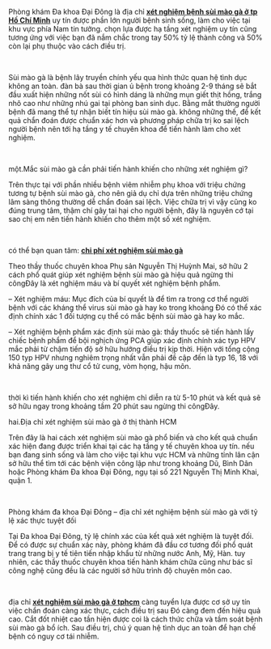 <p>Phòng khám Đa khoa Đại Đông là địa chỉ <a href="http://phathaiantoanhcm.com/xet-nghiem-benh-sui-mao-ga-o-dau-tp.hcm-bao-nhieu-tien-117.html"><strong>xét nghiệm bệnh sùi mào gà ở tp Hồ Chí Minh</strong></a> uy tín được phần lớn người bệnh sinh sống, làm cho việc tại khu vực phía Nam tin tưởng. chọn lựa được hạ tầng xét nghiệm uy tín cũng tương ứng với việc bạn đã nắm chắc trong tay 50% tỷ lệ thành công và 50% còn lại phụ thuộc vào cách điều trị.</p>

<p>&nbsp;</p>

<p>Sùi mào gà là bệnh lây truyền chính yếu qua hình thức quan hệ tình dục không an toàn. đàn bà sau thời gian ủ bệnh trong khoảng 2-9 tháng sẽ bắt đầu xuất hiện những nốt sùi có hình dáng là những mụn giết thịt hồng, trắng nhô cao như những nhú gai tại phòng ban sinh dục. Bằng mắt thường người bệnh đã mang thể tự nhận biết tín hiệu sùi mào gà. không những thế, để kết quả chẩn đoán được chuẩn xác hơn và phương pháp chữa trị ko sai lệch người bệnh nên tới hạ tầng y tế chuyên khoa để tiến hành làm cho xét nghiệm.</p>

<p>&nbsp;</p>

<p>một.Mắc sùi mào gà cần phải tiến hành khiến cho những xét nghiệm gì?</p>

<p>Trên thực tại với phần nhiều bệnh viêm nhiễm phụ khoa với triệu chứng tương tự bệnh sùi mào gà, cho nên giả dụ chỉ dựa trên những triệu chứng lâm sàng thông thường dễ chẩn đoán sai lệch. Việc chữa trị vì vậy cũng ko đúng trung tâm, thậm chí gây tai hại cho người bệnh, đây là nguyên cớ tại sao chị em nên tiến hành khiến cho thêm một số xét nghiệm.</p>

<p>&nbsp;</p>

<p>có thể bạn quan tâm: <a href="http://phathaiantoanhcm.com/xet-nghiem-benh-sui-mao-ga-o-dau-tp.hcm-bao-nhieu-tien-117.html"><strong>chi phí&nbsp;xét nghiệm sùi mào gà</strong></a></p>

<p>Theo thầy thuốc chuyên khoa Phụ sản Nguyễn Thị Huỳnh Mai, sở hữu 2 cách phổ quát giúp xét nghiệm bệnh sùi mào gà hiệu quả ngừng thi côngĐây là xét nghiệm máu và bí quyết xét nghiệm bệnh phẩm.</p>

<p>&ndash; Xét nghiệm máu: Mục đích của bí quyết là để tìm ra trong cơ thể người bệnh với các kháng thể virus sùi mào gà hay ko trong khoảng Đó có thể xác định chính xác 1 đối tượng cụ thể có mắc bệnh sùi mào gà hay ko mắc.</p>

<p>&ndash; Xét nghiệm bệnh phẩm xác định sùi mào gà: thầy thuốc sẽ tiến hành lấy chiếc bệnh phẩm để bội nghịch ứng PCA giúp xác định chính xác typ HPV mắc phải từ chậm tiến độ sở hữu hướng điều trị kịp thời. Hiện với tổng cộng 150 typ HPV nhưng nghiêm trọng nhất vẫn phải đề cập đến là typ 16, 18 với khả năng gây ung thư cổ tử cung, vòm họng, hậu môn.</p>

<p>&nbsp;</p>

<p>thời kì tiến hành khiến cho xét nghiệm chỉ diễn ra từ 5-10 phút và kết quả sẽ sở hữu ngay trong khoảng tầm 20 phút sau ngừng thi côngĐây.</p>

<p>hai.Địa chỉ xét nghiệm sùi mào gà ở thị thành HCM</p>

<p>Trên đây là hai cách xét nghiệm sùi mào gà phổ biến và cho kết quả chuẩn xác hiện đang được triển khai tại các hạ tầng y tế chuyên khoa uy tín. nếu bạn đang sinh sống và làm cho việc tại khu vực HCM và những tỉnh lân cận sở hữu thể tìm tới các bệnh viện công lập như trong khoảng Dũ, Bình Dân hoặc Phòng khám Đa khoa Đại Đông, ngụ tại số 221 Nguyễn Thị Minh Khai, quận 1.</p>

<p>&nbsp;</p>

<p>Phòng khám đa khoa Đại Đông &ndash; địa chỉ xét nghiệm bệnh sùi mào gà với tỷ lệ xác thực tuyệt đối</p>

<p>Tại Đa khoa Đại Đông, tỷ lệ chính xác của kết quả xét nghiệm là tuyệt đối. Để có được sự chuẩn xác này, phòng khám đã đầu cơ tương đối phổ quát trang trang bị y tế tiên tiến nhập khẩu từ những nước Anh, Mỹ, Hàn. tuy nhiên, các thầy thuốc chuyên khoa tiến hành khám chữa cũng như bác sĩ công nghệ cũng đều là các người sở hữu trình độ chuyên môn cao.</p>

<p>&nbsp;</p>

<p>địa chỉ <a href="http://phathaiantoanhcm.com/xet-nghiem-benh-sui-mao-ga-o-dau-tp.hcm-bao-nhieu-tien-117.html"><strong>xét nghiệm sùi mào gà ở tphcm</strong></a> càng tuyển lựa được cơ sở uy tín việc chẩn đoán càng xác thực, cách điều trị sau Đó càng đem đến hiệu quả cao. Cắt đốt nhiệt cao tần hiện được coi là cách thức chữa và tầm soát bệnh sùi mào gà bổ ích. Sau điều trị, chú ý quan hệ tình dục an toàn để hạn chế bệnh có nguy cơ tái nhiễm.</p>

<p>&nbsp;</p>

<p>&nbsp;</p>
